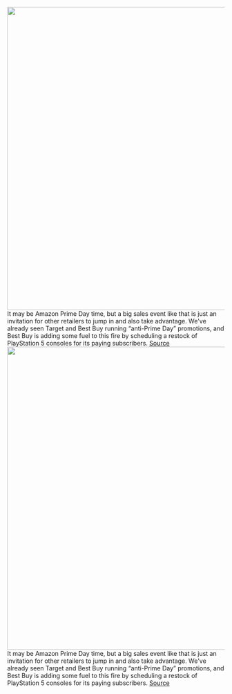 <img src='https://cdn.vox-cdn.com/thumbor/7rwmv2HUygwt52gm-KnepR__CKs=/0x0:2040x1360/1200x800/filters:focal(857x517:1183x843)/cdn.vox-cdn.com/uploads/chorus_image/image/71096898/vpavic_4261_20201023_0028.0.jpg' width='700px' /><br/>
It may be Amazon Prime Day time, but a big sales event like that is just an invitation for other retailers to jump in and also take advantage. We've already seen Target and Best Buy running “anti-Prime Day” promotions, and Best Buy is adding some fuel to this fire by scheduling a restock of PlayStation 5 consoles for its paying subscribers.
<a href='https://www.theverge.com/2022/7/11/23204445/sony-playstation-5-ps5-console-restock-amazon-prime-day-totaltech-members-availability-check'> Source <a/><img src='https://cdn.vox-cdn.com/thumbor/7rwmv2HUygwt52gm-KnepR__CKs=/0x0:2040x1360/1200x800/filters:focal(857x517:1183x843)/cdn.vox-cdn.com/uploads/chorus_image/image/71096898/vpavic_4261_20201023_0028.0.jpg' width='700px' /><br/>
It may be Amazon Prime Day time, but a big sales event like that is just an invitation for other retailers to jump in and also take advantage. We've already seen Target and Best Buy running “anti-Prime Day” promotions, and Best Buy is adding some fuel to this fire by scheduling a restock of PlayStation 5 consoles for its paying subscribers.
<a href='https://www.theverge.com/2022/7/11/23204445/sony-playstation-5-ps5-console-restock-amazon-prime-day-totaltech-members-availability-check'> Source <a/>